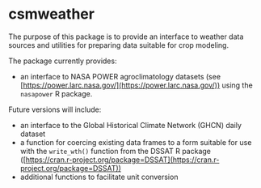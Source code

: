 # csmweather

The purpose of this package is to provide an interface to weather data sources and utilities for preparing data suitable for crop modeling.

The package currently provides:

- an interface to NASA POWER agroclimatology datasets (see [https://power.larc.nasa.gov/](https://power.larc.nasa.gov/)) using the `nasapower` R package.

Future versions will include:

- an interface to the Global Historical Climate Network (GHCN) daily dataset
- a function for coercing existing data frames to a form suitable for use with the `write_wth()` function from the DSSAT R package ([https://cran.r-project.org/package=DSSAT](https://cran.r-project.org/package=DSSAT))
- additional functions to facilitate unit conversion
